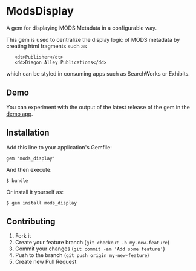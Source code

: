 # ModsDisplay

A gem for displaying MODS Metadata in a configurable way.  

This gem is used to centralize the display logic of MODS metadata by creating html fragments such as

```
   <dt>Publisher</dt>
   <dd>Diagon Alley Publications</dd>
```

which can be styled in consuming apps such as SearchWorks or Exhibits.

## Demo

You can experiment with the output of the latest release of the gem in the [demo app](http://mods-display.herokuapp.com/).

## Installation

Add this line to your application's Gemfile:

    gem 'mods_display'

And then execute:

    $ bundle

Or install it yourself as:

    $ gem install mods_display

## Contributing

1. Fork it
2. Create your feature branch (`git checkout -b my-new-feature`)
3. Commit your changes (`git commit -am 'Add some feature'`)
4. Push to the branch (`git push origin my-new-feature`)
5. Create new Pull Request
